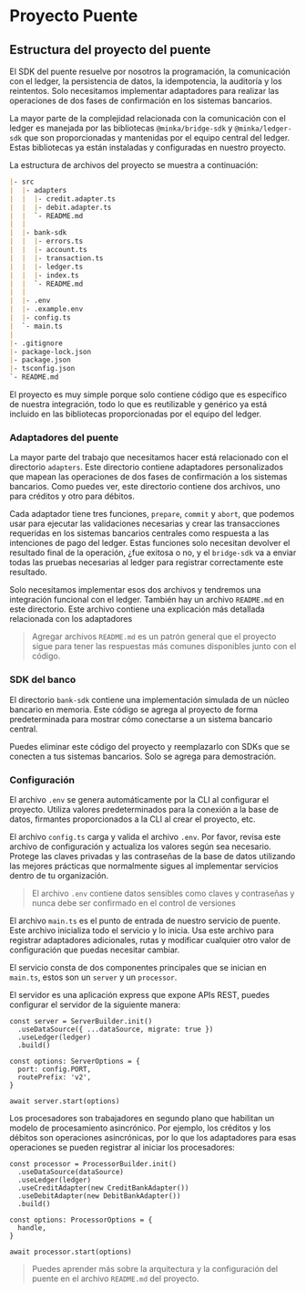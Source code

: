# Proyecto Puente

## Estructura del proyecto del puente

El SDK del puente resuelve por nosotros la programación, la comunicación con el ledger, la persistencia de datos, la idempotencia, la auditoría y los reintentos. Solo necesitamos implementar adaptadores para realizar las operaciones de dos fases de confirmación en los sistemas bancarios.

La mayor parte de la complejidad relacionada con la comunicación con el ledger es manejada por las bibliotecas `@minka/bridge-sdk` y `@minka/ledger-sdk` que son proporcionadas y mantenidas por el equipo central del ledger. Estas bibliotecas ya están instaladas y configuradas en nuestro proyecto.

La estructura de archivos del proyecto se muestra a continuación:

```markdown
|- src
|  |- adapters
|  |  |- credit.adapter.ts
|  |  |- debit.adapter.ts
|  |  `- README.md
|  |
|  |- bank-sdk
|  |  |- errors.ts
|  |  |- account.ts
|  |  |- transaction.ts
|  |  |- ledger.ts
|  |  |- index.ts
|  |  `- README.md
|  |
|  |- .env
|  |- .example.env
|  |- config.ts
|  `- main.ts
|
|- .gitignore
|- package-lock.json
|- package.json
|- tsconfig.json
`- README.md
```

El proyecto es muy simple porque solo contiene código que es específico de nuestra integración, todo lo que es reutilizable y genérico ya está incluido en las bibliotecas proporcionadas por el equipo del ledger.

### Adaptadores del puente

La mayor parte del trabajo que necesitamos hacer está relacionado con el directorio `adapters`. Este directorio contiene adaptadores personalizados que mapean las operaciones de dos fases de confirmación a los sistemas bancarios. Como puedes ver, este directorio contiene dos archivos, uno para créditos y otro para débitos.

Cada adaptador tiene tres funciones, `prepare`, `commit` y `abort`, que podemos usar para ejecutar las validaciones necesarias y crear las transacciones requeridas en los sistemas bancarios centrales como respuesta a las intenciones de pago del ledger. Estas funciones solo necesitan devolver el resultado final de la operación, ¿fue exitosa o no, y el `bridge-sdk` va a enviar todas las pruebas necesarias al ledger para registrar correctamente este resultado.

Solo necesitamos implementar esos dos archivos y tendremos una integración funcional con el ledger. También hay un archivo `README.md` en este directorio. Este archivo contiene una explicación más detallada relacionada con los adaptadores

> Agregar archivos `README.md` es un patrón general que el proyecto sigue para tener las respuestas más comunes disponibles junto con el código.

### SDK del banco

El directorio `bank-sdk` contiene una implementación simulada de un núcleo bancario en memoria. Este código se agrega al proyecto de forma predeterminada para mostrar cómo conectarse a un sistema bancario central.

Puedes eliminar este código del proyecto y reemplazarlo con SDKs que se conecten a tus sistemas bancarios. Solo se agrega para demostración.

### Configuración

El archivo `.env` se genera automáticamente por la CLI al configurar el proyecto. Utiliza valores predeterminados para la conexión a la base de datos, firmantes proporcionados a la CLI al crear el proyecto, etc.

El archivo `config.ts` carga y valida el archivo `.env`. Por favor, revisa este archivo de configuración y actualiza los valores según sea necesario. Protege las claves privadas y las contraseñas de la base de datos utilizando las mejores prácticas que normalmente sigues al implementar servicios dentro de tu organización.

> El archivo `.env` contiene datos sensibles como claves y contraseñas y nunca debe ser confirmado en el control de versiones

El archivo `main.ts` es el punto de entrada de nuestro servicio de puente. Este archivo inicializa todo el servicio y lo inicia. Usa este archivo para registrar adaptadores adicionales, rutas y modificar cualquier otro valor de configuración que puedas necesitar cambiar.

El servicio consta de dos componentes principales que se inician en `main.ts`, estos son un `server` y un `processor`.

El servidor es una aplicación express que expone APIs REST, puedes configurar el servidor de la siguiente manera:

```tsx
const server = ServerBuilder.init()
  .useDataSource({ ...dataSource, migrate: true })
  .useLedger(ledger)
  .build()

const options: ServerOptions = {
  port: config.PORT,
  routePrefix: 'v2',
}

await server.start(options)
```

Los procesadores son trabajadores en segundo plano que habilitan un modelo de procesamiento asincrónico. Por ejemplo, los créditos y los débitos son operaciones asincrónicas, por lo que los adaptadores para esas operaciones se pueden registrar al iniciar los procesadores:

```tsx
const processor = ProcessorBuilder.init()
  .useDataSource(dataSource)
  .useLedger(ledger)
  .useCreditAdapter(new CreditBankAdapter())
  .useDebitAdapter(new DebitBankAdapter())
  .build()

const options: ProcessorOptions = {
  handle,
}

await processor.start(options)
```

> Puedes aprender más sobre la arquitectura y la configuración del puente en el archivo `README.md` del proyecto.
